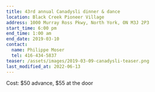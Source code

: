 ```yaml
---
title: 43rd annual Canadysli dinner & dance
location: Black Creek Pioneer Village
address: 1000 Murray Ross Pkwy, North York, ON M3J 2P3
start_time: 6:00 pm
end_time: 1:00 am
end_date: 2019-03-10
contact:
  name: Philippe Moser
  tel: 416-434-5837
teaser: /assets/images/2019-03-09-canadysli-teaser.png
last_modified_at: 2022-06-13
---
```


Cost: \$50 advance, \$55 at the door
